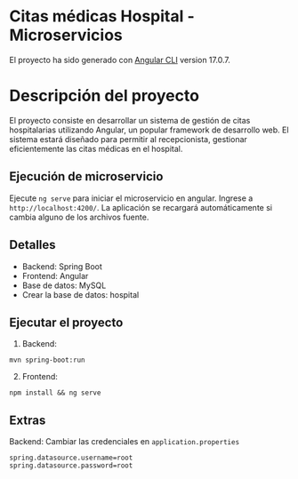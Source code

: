 # Citas médicas Hospital - Microservicios

El proyecto ha sido generado con [Angular CLI](https://github.com/angular/angular-cli) version 17.0.7.

# Descripción del proyecto

El proyecto consiste en desarrollar un sistema de gestión de citas hospitalarias utilizando Angular, un popular framework de desarrollo web. El sistema estará diseñado para permitir al recepcionista, gestionar eficientemente las citas médicas en el hospital.

## Ejecución de microservicio

Ejecute `ng serve` para iniciar el microservicio en angular. Ingrese a `http://localhost:4200/`. La aplicación se recargará automáticamente si cambia alguno de los archivos fuente.

## Detalles

- Backend: Spring Boot
- Frontend: Angular
- Base de datos: MySQL
- Crear la base de datos: hospital

## Ejecutar el proyecto
1. Backend:

```
mvn spring-boot:run
```
2. Frontend:

```
npm install && ng serve
```

## Extras

Backend: Cambiar las credenciales en `application.properties`
```
spring.datasource.username=root
spring.datasource.password=root
```
